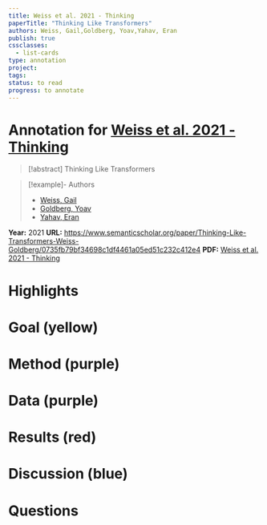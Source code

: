 ```yaml
---
title: Weiss et al. 2021 - Thinking
paperTitle: "Thinking Like Transformers"
authors: Weiss, Gail,Goldberg, Yoav,Yahav, Eran
publish: true
cssclasses:
  - list-cards
type: annotation
project:
tags:
status: to read
progress: to annotate
---
```

# Annotation for [Weiss et al. 2021 - Thinking](Papers/References/Weiss%20et%20al.%202021%20-%20Thinking)

> [!abstract] Thinking Like Transformers

> [!example]- Authors
> - [Weiss, Gail](Weiss%2C%20Gail)
> - [Goldberg, Yoav](Goldberg%2C%20Yoav)
> - [Yahav, Eran](Yahav%2C%20Eran)

**Year:** 2021
**URL:** https://www.semanticscholar.org/paper/Thinking-Like-Transformers-Weiss-Goldberg/0735fb79bf34698c1df4461a05ed51c232c412e4
**PDF:** [Weiss et al. 2021 - Thinking](Papers/PDFs/Weiss%20et%20al.%202021%20-%20Thinking%20Like%20Transformers.pdf)

# Highlights


# Goal (yellow)


# Method (purple)


# Data (purple)


# Results (red)


# Discussion (blue)


# Questions

